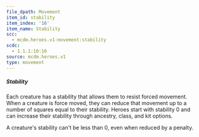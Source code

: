 ```yaml
---
file_dpath: Movement
item_id: stability
item_index: '16'
item_name: Stability
scc:
  - mcdm.heroes.v1:movement:stability
scdc:
  - 1.1.1:10:16
source: mcdm.heroes.v1
type: movement
---
```


##### Stability

Each creature has a stability that allows them to resist forced movement. When a creature is force moved, they can reduce that movement up to a number of squares equal to their stability. Heroes start with stability 0 and can increase their stability through ancestry, class, and kit options.

A creature's stability can't be less than 0, even when reduced by a penalty.
